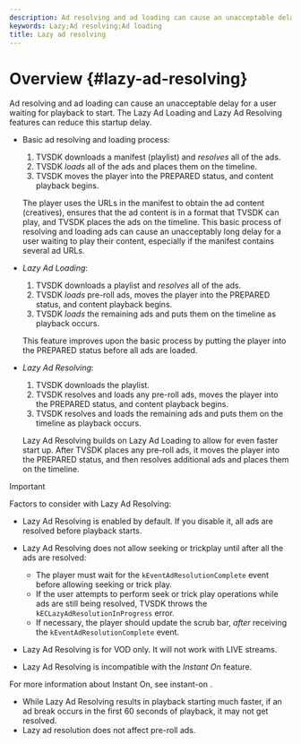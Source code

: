 ```yaml
---
description: Ad resolving and ad loading can cause an unacceptable delay for a user waiting for playback to start. The Lazy Ad Loading and Lazy Ad Resolving features can reduce this startup delay.
keywords: Lazy;Ad resolving;Ad loading
title: Lazy ad resolving
---
```


# Overview {#lazy-ad-resolving}

Ad resolving and ad loading can cause an unacceptable delay for a user waiting for playback to start. The Lazy Ad Loading and Lazy Ad Resolving features can reduce this startup delay.

* Basic ad resolving and loading process:

    1. TVSDK downloads a manifest (playlist) and *resolves* all of the ads.
    1. TVSDK *loads* all of the ads and places them on the timeline.
    1. TVSDK moves the player into the PREPARED status, and content playback begins.

  The player uses the URLs in the manifest to obtain the ad content (creatives), ensures that the ad content is in a format that TVSDK can play, and TVSDK places the ads on the timeline. This basic process of resolving and loading ads can cause an unacceptably long delay for a user waiting to play their content, especially if the manifest contains several ad URLs.

* *Lazy Ad Loading*:

    1. TVSDK downloads a playlist and *resolves* all of the ads.
    1. TVSDK *loads* pre-roll ads, moves the player into the PREPARED status, and content playback begins.
    1. TVSDK *loads* the remaining ads and puts them on the timeline as playback occurs.

  This feature improves upon the basic process by putting the player into the PREPARED status before all ads are loaded.

* *Lazy Ad Resolving*:

    1. TVSDK downloads the playlist.
    1. TVSDK resolves and loads any pre-roll ads, moves the player into the PREPARED status, and content playback begins.
    1. TVSDK resolves and loads the remaining ads and puts them on the timeline as playback occurs.

  Lazy Ad Resolving builds on Lazy Ad Loading to allow for even faster start up. After TVSDK places any pre-roll ads, it moves the player into the PREPARED status, and then resolves additional ads and places them on the timeline.

>[!IMPORTANT]
>
>Factors to consider with Lazy Ad Resolving:
>
>* Lazy Ad Resolving is enabled by default. If you disable it, all ads are resolved before playback starts. 
>* Lazy Ad Resolving does not allow seeking or trickplay until after all the ads are resolved:
>
>    * The player must wait for the `kEventAdResolutionComplete` event before allowing seeking or trick play.
>    * If the user attempts to perform seek or trick play operations while ads are still being resolved, TVSDK throws the `kECLazyAdResolutionInProgress` error.
>    * If necessary, the player should update the scrub bar, *after* receiving the `kEventAdResolutionComplete` event. 
>
>* Lazy Ad Resolving is for VOD only. It will not work with LIVE streams.
>* Lazy Ad Resolving is incompatible with the *Instant On* feature. 
>
>  For more information about Instant On, see  instant-on . 
>
>* While Lazy Ad Resolving results in playback starting much faster, if an ad break occurs in the first 60 seconds of playback, it may not get resolved.
>* Lazy ad resolution does not affect pre-roll ads.